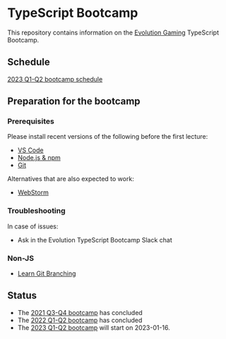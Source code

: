 # TypeScript Bootcamp

This repository contains information on the [Evolution Gaming](https://eng.evolutiongaming.com/) TypeScript Bootcamp.

## Schedule

[2023 Q1-Q2 bootcamp schedule](Schedule.md)

## Preparation for the bootcamp

### Prerequisites

Please install recent versions of the following before the first lecture:
- [VS Code](https://code.visualstudio.com/)
- [Node.js & npm](https://nodejs.org/en/)
- [Git](https://git-scm.com/downloads)

Alternatives that are also expected to work:
- [WebStorm](https://www.jetbrains.com/webstorm/download/)

### Troubleshooting

In case of issues:
- Ask in the Evolution TypeScript Bootcamp Slack chat

### Non-JS

- [Learn Git Branching](https://learngitbranching.js.org/)

## Status

* The [2021 Q3-Q4 bootcamp](presentations/OldSchedules/2021-q2-q3/Schedule.md) has concluded
* The [2022 Q1-Q2 bootcamp](presentations/OldSchedules/2022-q1-q3/Schedule.md) has concluded
* The [2023 Q1-Q2 bootcamp](Schedule.md) will start on 2023-01-16.

